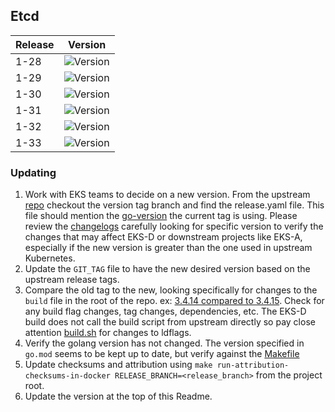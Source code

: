 ## **Etcd**

| Release | Version                                                       |
|---------|---------------------------------------------------------------|
| 1-28    | ![Version](https://img.shields.io/badge/version-v3.5.15-blue) |
| 1-29    | ![Version](https://img.shields.io/badge/version-v3.5.15-blue) |
| 1-30    | ![Version](https://img.shields.io/badge/version-v3.5.15-blue) |
| 1-31    | ![Version](https://img.shields.io/badge/version-v3.5.15-blue) |
| 1-32    | ![Version](https://img.shields.io/badge/version-v3.5.15-blue) |
| 1-33    | ![Version](https://img.shields.io/badge/version-v3.5.15-blue) |

### Updating

1. Work with EKS teams to decide on a new version. From the upstream [repo](https://github.com/etcd-io/etcd) checkout the version tag branch and find the release.yaml file. This file should mention the [go-version](https://github.com/etcd-io/etcd/blob/cecbe35ce0703cd0f8d2063dad4a9e541ae317e5/.github/workflows/release.yaml#L10) the current tag is using.
Please review the [changelogs](https://github.com/etcd-io/etcd/blob/main/CHANGELOG/CHANGELOG-3.6.md) carefully looking for specific version to verify the changes that may affect EKS-D or downstream projects like EKS-A, especially if the new
version is greater than the one used in upstream Kubernetes.
1. Update the `GIT_TAG` file to have the new desired version based on the upstream release tags.
1. Compare the old tag to the new, looking specifically for changes to the `build` file in the root of the repo.
ex: [3.4.14 compared to 3.4.15](https://github.com/etcd-io/etcd/compare/v3.4.14...v3.4.15). Check for any build flag changes, tag changes, dependencies, etc.
The EKS-D build does not call the build script from upstream directly so pay close attention [build.sh](https://github.com/etcd-io/etcd/blob/main/scripts/build.sh) for changes
to ldflags.
1. Verify the golang version has not changed. The version specified in `go.mod` seems to be kept up to date, but verify against the [Makefile](https://github.com/etcd-io/etcd/blob/main/Makefile#L42)
1. Update checksums and attribution using `make run-attribution-checksums-in-docker RELEASE_BRANCH=<release_branch>` from the project root.
1. Update the version at the top of this Readme.
